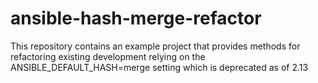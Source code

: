 # ansible-hash-merge-refactor
This repository contains an example project that provides methods for refactoring existing development relying on the ANSIBLE_DEFAULT_HASH=merge setting which is deprecated as of 2.13
